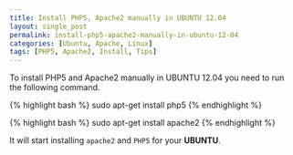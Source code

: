 ```yaml
---
title: Install PHP5, Apache2 manually in UBUNTU 12.04
layout: single_post
permalink: install-php5-apache2-manually-in-ubuntu-12-04
categories: [Ubuntu, Apache, Linux]
tags: [PHP5, Apache2, Install, Tips]
---
```

To install PHP5 and Apache2 manually in UBUNTU 12.04 you need to run the following command.

{% highlight bash %}
sudo apt-get install php5
{% endhighlight %}

{% highlight bash %}
sudo apt-get install apache2
{% endhighlight %}

It will start installing `apache2` and `PHP5` for your **UBUNTU**.